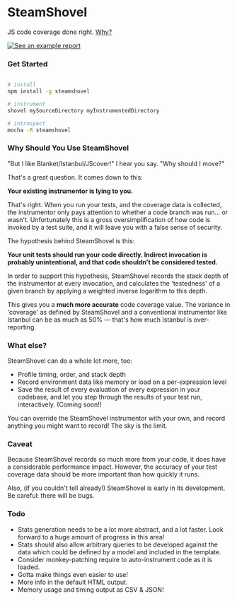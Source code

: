 SteamShovel
===========

JS code coverage done right. [Why?](#why-should-you-use-steamshovel)

[![See an example report](https://files.app.net/2h8pnciKv.png)](http://rawgithub.com/cgiffard/SteamShovel/master/report.html)

### Get Started

```sh

# install
npm install -g steamshovel

# instrument
shovel mySourceDirectory myInstrumentedDirectory

# introspect
mocha -R steamshovel

```

### Why Should You Use SteamShovel

"But I like Blanket/Istanbul/JScover!" I hear you say. "Why should I move?"

That's a great question. It comes down to this:

**Your existing instrumentor is lying to you.**

That's right. When you run your tests, and the coverage data is collected, the
instrumentor only pays attention to whether a code branch was run... or wasn't.
Unfortunately this is a gross oversimplification of how code is invoked by a
test suite, and it will leave you with a false sense of security.

The hypothesis behind SteamShovel is this:

**Your unit tests should run your code directly. Indirect invocation is probably
unintentional, and that code shouldn't be considered tested.**

In order to support this hypothesis, SteamShovel records the stack depth of the
instrumentor at every invocation, and calculates the 'testedness' of a given
branch by applying a weighted inverse logarithm to this depth.

This gives you a **much more accurate** code coverage value. The variance in
'coverage' as defined by SteamShovel and a conventional instrumentor like
Istanbul can be as much as 50% — that's how much Istanbul is over-reporting.

### What else?

SteamShovel can do a whole lot more, too:

* Profile timing, order, and stack depth
* Record environment data like memory or load on a per-expression level
* Save the result of every evaluation of every expression in your codebase, and
  let you step through the results of your test run, interactively. (Coming
  soon!)

You can override the SteamShovel instrumentor with your own, and record anything
you might want to record! The sky is the limit.

### Caveat

Because SteamShovel records so much more from your code, it does have a
considerable performance impact. However, the accuracy of your test coverage
data should be more important than how quickly it runs.

Also, (if you couldn't tell already!) SteamShovel is early in its development.
Be careful: there will be bugs.

### Todo

* Stats generation needs to be a lot more abstract, and a lot faster. Look
  forward to a huge amount of progress in this area!
* Stats should also allow arbitrary queries to be developed against the data
  which could be defined by a model and included in the template.
* Consider monkey-patching require to auto-instrument code as it is loaded.
* Gotta make things even easier to use!
* More info in the default HTML output.
* Memory usage and timing output as CSV & JSON!